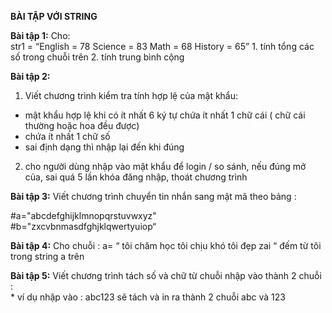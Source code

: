 **BÀI TẬP VỚI STRING**

**Bài tập 1:**
Cho:  
	str1 = “English = 78 Science = 83 Math = 68 History = 65”
 	1. tính tổng các số trong chuỗi trên
 	2. tính trung bình cộng 
  
**Bài tập 2:**
1. Viết chương trình kiểm tra tính hợp lệ của mật khẩu:
  * mật khẩu hợp lệ khi có ít nhất 6 ký tự chứa ít nhất 1 chữ cái ( chữ cái thường hoặc hoa đều được) 
  * chứa ít nhất 1 chữ số
  * sai định dạng thì nhập lại đến khi đúng
2. cho người dùng nhập vào mật khẩu để login / so sánh, nếu đúng mở của, sai quá 5 lần khóa đăng nhập, thoát chương trình

**Bài tập 3:**
Viết chương trình chuyển tin nhắn sang mật mã theo bảng : 	

#a="abcdefghijklmnopqrstuvwxyz"   
#b="zxcvbnmasdfghjklqwertyuiop“  

**Bài tập 4:**
Cho chuỗi : 
	a= “
	tôi chăm học
	tôi chịu khó
	tôi đẹp zai
	“
	đếm từ tôi trong string a trên

**Bài tập 5:**
Viết chương trình tách số và chữ từ chuỗi nhập vào thành 2 chuỗi : 	
     * ví dụ nhập vào : abc123 sẽ tách và in ra thành 2 chuỗi abc và 123

